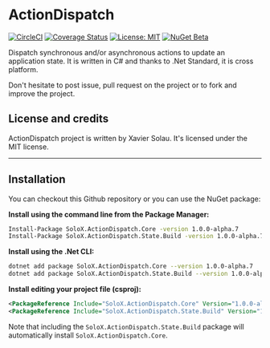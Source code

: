 # ActionDispatch
[![CircleCI](https://circleci.com/gh/xaviersolau/ActionDispatch.svg?style=svg)](https://circleci.com/gh/xaviersolau/ActionDispatch)
[![Coverage Status](https://coveralls.io/repos/github/xaviersolau/ActionDispatch/badge.svg?branch=master)](https://coveralls.io/github/xaviersolau/ActionDispatch?branch=master)
[![License: MIT](https://img.shields.io/badge/License-MIT-blue.svg)](LICENSE)
[![NuGet Beta](https://img.shields.io/nuget/vpre/SoloX.ActionDispatch.Core.svg)](https://www.nuget.org/packages/SoloX.ActionDispatch.Core)

Dispatch synchronous and/or asynchronous actions to update an application state.
It is written in C# and thanks to .Net Standard, it is cross platform.

Don't hesitate to post issue, pull request on the project or to fork and improve the project.

## License and credits

ActionDispatch project is written by Xavier Solau. It's licensed under the MIT license.

 * * *

## Installation

You can checkout this Github repository or you can use the NuGet package:

**Install using the command line from the Package Manager:**
```bash
Install-Package SoloX.ActionDispatch.Core -version 1.0.0-alpha.7
Install-Package SoloX.ActionDispatch.State.Build -version 1.0.0-alpha.7
```

**Install using the .Net CLI:**
```bash
dotnet add package SoloX.ActionDispatch.Core --version 1.0.0-alpha.7
dotnet add package SoloX.ActionDispatch.State.Build --version 1.0.0-alpha.7
```

**Install editing your project file (csproj):**
```xml
<PackageReference Include="SoloX.ActionDispatch.Core" Version="1.0.0-alpha.7" />
<PackageReference Include="SoloX.ActionDispatch.State.Build" Version="1.0.0-alpha.7" />
```

Note that including the `SoloX.ActionDispatch.State.Build` package will automatically install `SoloX.ActionDispatch.Core`.
